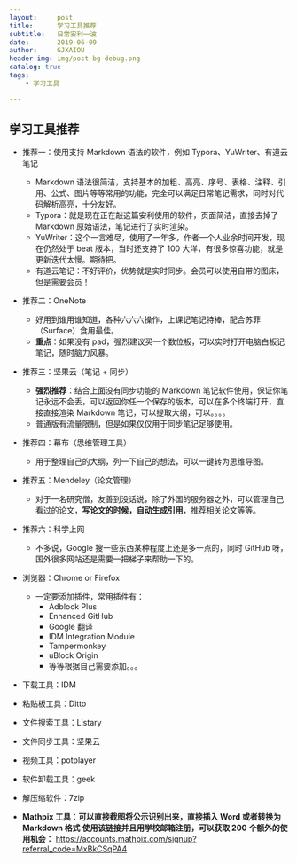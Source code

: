 ```yaml
---
layout:     post
title:      学习工具推荐
subtitle:   日常安利一波
date:       2019-06-09
author:     GJXAIOU 
header-img: img/post-bg-debug.png
catalog: true
tags:
    - 学习工具

---
```


## 学习工具推荐

- 推荐一：使用支持 Markdown 语法的软件，例如 Typora、YuWriter、有道云笔记
    - Markdown 语法很简洁，支持基本的加粗、高亮、序号、表格、注释、引用、公式、图片等等常用的功能，完全可以满足日常笔记需求，同时对代码解析高亮，十分友好。
    - Typora：就是现在正在敲这篇安利使用的软件，页面简洁，直接去掉了 Markdown 原始语法，笔记进行了实时渲染。
    - YuWriter：这个一言难尽，使用了一年多，作者一个人业余时间开发，现在仍然处于 beat 版本，当时还支持了 100 大洋，有很多惊喜功能，就是更新迭代太慢。期待把。
    - 有道云笔记：不好评价，优势就是实时同步。会员可以使用自带的图床，但是需要会员！

- 推荐二：OneNote
    - 好用到谁用谁知道，各种六六六操作，上课记笔记特棒，配合苏菲（Surface）食用最佳。
    - **重点**：如果没有 pad，强烈建议买一个数位板，可以实时打开电脑白板记笔记，随时脑力风暴。

- 推荐三：坚果云（笔记 +  同步）
    - **强烈推荐**：结合上面没有同步功能的 Markdown 笔记软件使用，保证你笔记永远不会丢，可以返回你任一个保存的版本，可以在多个终端打开，直接直接渲染 Markdown 笔记，可以提取大纲，可以。。。。
    - 普通版有流量限制，但是如果仅仅用于同步笔记足够使用。

- 推荐四：幕布（思维管理工具）
    - 用于整理自己的大纲，列一下自己的想法，可以一键转为思维导图。
- 推荐五：Mendeley（论文管理）
    - 对于一名研究僧，友善到没话说，除了外国的服务器之外，可以管理自己看过的论文，**写论文的时候，自动生成引用**，推荐相关论文等等。
- 推荐六：科学上网
    - 不多说，Google 搜一些东西某种程度上还是多一点的，同时 GitHub 呀，国外很多网站还是需要一把梯子来帮助一下的。

- 浏览器：Chrome or Firefox
    - 一定要添加插件，常用插件有：
        - Adblock Plus
        - Enhanced GitHub
        - Google 翻译
        - IDM Integration Module
        - Tampermonkey
        - uBlock Origin
        - 等等根据自己需要添加。。。


- 下载工具：IDM
- 粘贴板工具：Ditto
- 文件搜索工具：Listary
- 文件同步工具：坚果云
- 视频工具：potplayer
- 软件卸载工具：geek
- 解压缩软件：7zip
- **Mathpix 工具**：**可以直接截图将公示识别出来，直接插入 Word 或者转换为 Markdown 格式**
    **使用该链接并且用学校邮箱注册，可以获取 200 个额外的使用机会：** 
    https://accounts.mathpix.com/signup?referral_code=MxBkCSqPA4